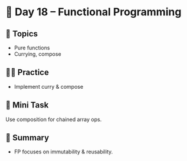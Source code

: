 # 📘 Day 18 – Functional Programming

## 📖 Topics
- Pure functions
- Currying, compose

## 👨‍💻 Practice
- Implement curry & compose

## 🚀 Mini Task
Use composition for chained array ops.

## 🧠 Summary
- FP focuses on immutability & reusability.
